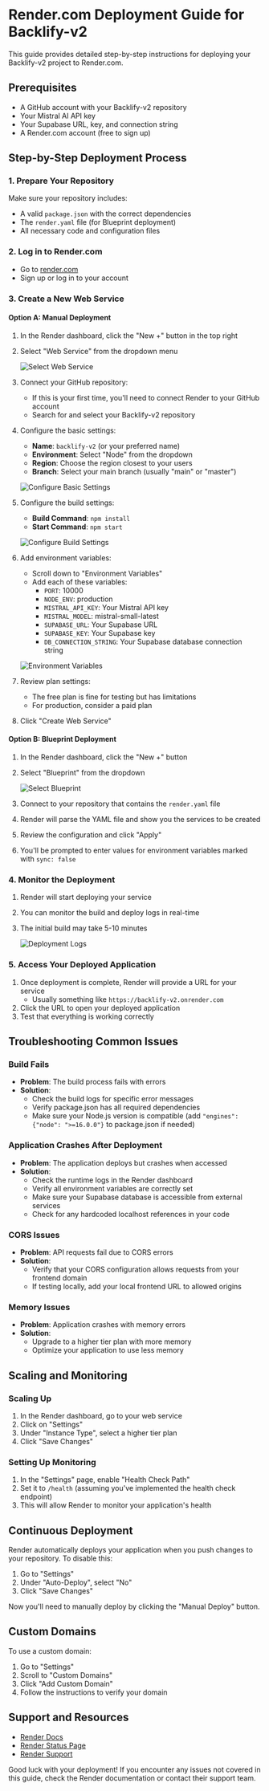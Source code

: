 # Render.com Deployment Guide for Backlify-v2

This guide provides detailed step-by-step instructions for deploying your Backlify-v2 project to Render.com.

## Prerequisites

- A GitHub account with your Backlify-v2 repository
- Your Mistral AI API key
- Your Supabase URL, key, and connection string
- A Render.com account (free to sign up)

## Step-by-Step Deployment Process

### 1. Prepare Your Repository

Make sure your repository includes:
- A valid `package.json` with the correct dependencies
- The `render.yaml` file (for Blueprint deployment)
- All necessary code and configuration files

### 2. Log in to Render.com

- Go to [render.com](https://render.com)
- Sign up or log in to your account

### 3. Create a New Web Service

#### Option A: Manual Deployment

1. In the Render dashboard, click the "New +" button in the top right
2. Select "Web Service" from the dropdown menu

   ![Select Web Service](https://i.imgur.com/example1.png)

3. Connect your GitHub repository:
   - If this is your first time, you'll need to connect Render to your GitHub account
   - Search for and select your Backlify-v2 repository

4. Configure the basic settings:
   - **Name**: `backlify-v2` (or your preferred name)
   - **Environment**: Select "Node" from the dropdown
   - **Region**: Choose the region closest to your users
   - **Branch**: Select your main branch (usually "main" or "master")

   ![Configure Basic Settings](https://i.imgur.com/example2.png)

5. Configure the build settings:
   - **Build Command**: `npm install`
   - **Start Command**: `npm start`

   ![Configure Build Settings](https://i.imgur.com/example3.png)

6. Add environment variables:
   - Scroll down to "Environment Variables"
   - Add each of these variables:
     - `PORT`: 10000
     - `NODE_ENV`: production
     - `MISTRAL_API_KEY`: Your Mistral API key
     - `MISTRAL_MODEL`: mistral-small-latest
     - `SUPABASE_URL`: Your Supabase URL
     - `SUPABASE_KEY`: Your Supabase key
     - `DB_CONNECTION_STRING`: Your Supabase database connection string

   ![Environment Variables](https://i.imgur.com/example4.png)

7. Review plan settings:
   - The free plan is fine for testing but has limitations
   - For production, consider a paid plan

8. Click "Create Web Service"

#### Option B: Blueprint Deployment

1. In the Render dashboard, click the "New +" button
2. Select "Blueprint" from the dropdown

   ![Select Blueprint](https://i.imgur.com/example5.png)

3. Connect to your repository that contains the `render.yaml` file
4. Render will parse the YAML file and show you the services to be created
5. Review the configuration and click "Apply"
6. You'll be prompted to enter values for environment variables marked with `sync: false`

### 4. Monitor the Deployment

1. Render will start deploying your service
2. You can monitor the build and deploy logs in real-time
3. The initial build may take 5-10 minutes

   ![Deployment Logs](https://i.imgur.com/example6.png)

### 5. Access Your Deployed Application

1. Once deployment is complete, Render will provide a URL for your service
   - Usually something like `https://backlify-v2.onrender.com`
2. Click the URL to open your deployed application
3. Test that everything is working correctly

## Troubleshooting Common Issues

### Build Fails

- **Problem**: The build process fails with errors
- **Solution**: 
  - Check the build logs for specific error messages
  - Verify package.json has all required dependencies
  - Make sure your Node.js version is compatible (add `"engines": {"node": ">=16.0.0"}` to package.json if needed)

### Application Crashes After Deployment

- **Problem**: The application deploys but crashes when accessed
- **Solution**:
  - Check the runtime logs in the Render dashboard
  - Verify all environment variables are correctly set
  - Make sure your Supabase database is accessible from external services
  - Check for any hardcoded localhost references in your code

### CORS Issues

- **Problem**: API requests fail due to CORS errors
- **Solution**:
  - Verify that your CORS configuration allows requests from your frontend domain
  - If testing locally, add your local frontend URL to allowed origins

### Memory Issues

- **Problem**: Application crashes with memory errors
- **Solution**:
  - Upgrade to a higher tier plan with more memory
  - Optimize your application to use less memory

## Scaling and Monitoring

### Scaling Up

1. In the Render dashboard, go to your web service
2. Click on "Settings"
3. Under "Instance Type", select a higher tier plan
4. Click "Save Changes"

### Setting Up Monitoring

1. In the "Settings" page, enable "Health Check Path"
2. Set it to `/health` (assuming you've implemented the health check endpoint)
3. This will allow Render to monitor your application's health

## Continuous Deployment

Render automatically deploys your application when you push changes to your repository. To disable this:

1. Go to "Settings"
2. Under "Auto-Deploy", select "No"
3. Click "Save Changes"

Now you'll need to manually deploy by clicking the "Manual Deploy" button.

## Custom Domains

To use a custom domain:

1. Go to "Settings"
2. Scroll to "Custom Domains"
3. Click "Add Custom Domain"
4. Follow the instructions to verify your domain

## Support and Resources

- [Render Docs](https://render.com/docs)
- [Render Status Page](https://status.render.com)
- [Render Support](https://render.com/support)

Good luck with your deployment! If you encounter any issues not covered in this guide, check the Render documentation or contact their support team. 